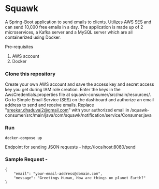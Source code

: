 # Squawk

A Spring-Boot application to send emails to clients. Utilizes AWS SES and can send 10,000 free emails in a day. The application is made up of 2 microservices, a Kafka server and a MySQL server which are all containerized using Docker.

Pre-requisites
1) AWS account
2) Docker

### Clone this repository <br/>

Create your own AWS account and save the access key and secret access key you get during IAM role creation. Enter the keys in the AwsCredentials.properties file at squawk-consumer/src/main/resources/. Go to Simple Email Service (SES) on the dashboard and authorize an email address to send and receive emails. Replace "sreekar.dhaduvai2@gmail.com" with your authorized email in /squawk-consumer/src/main/java/com/squawk/notification/service/Consumer.java


### Run 

```
docker-compose up
```

Endpoint for sending JSON requests - 
http://localhost:8080/send

### Sample Request - 

```
{
	"email": "your-email-address@domain.com",
	"message": "Greetings Human, How are things on planet Earth?"
}
```
